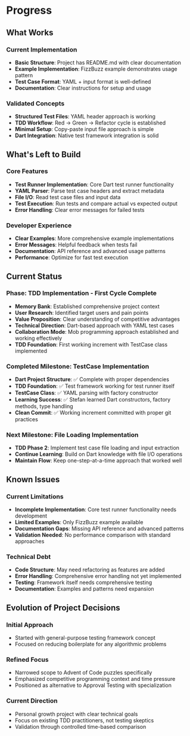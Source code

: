 # Progress

## What Works

### Current Implementation
- **Basic Structure**: Project has README.md with clear documentation
- **Example Implementation**: FizzBuzz example demonstrates usage pattern
- **Test Case Format**: YAML + input format is well-defined
- **Documentation**: Clear instructions for setup and usage

### Validated Concepts
- **Structured Test Files**: YAML header approach is working
- **TDD Workflow**: Red → Green → Refactor cycle is established
- **Minimal Setup**: Copy-paste input file approach is simple
- **Dart Integration**: Native test framework integration is solid

## What's Left to Build

### Core Features
- **Test Runner Implementation**: Core Dart test runner functionality
- **YAML Parser**: Parse test case headers and extract metadata
- **File I/O**: Read test case files and input data
- **Test Execution**: Run tests and compare actual vs expected output
- **Error Handling**: Clear error messages for failed tests

### Developer Experience
- **Clear Examples**: More comprehensive example implementations
- **Error Messages**: Helpful feedback when tests fail
- **Documentation**: API reference and advanced usage patterns
- **Performance**: Optimize for fast test execution

## Current Status

### Phase: TDD Implementation - First Cycle Complete
- **Memory Bank**: Established comprehensive project context
- **User Research**: Identified target users and pain points
- **Value Proposition**: Clear understanding of competitive advantages
- **Technical Direction**: Dart-based approach with YAML test cases
- **Collaboration Mode**: Mob programming approach established and working effectively
- **TDD Foundation**: First working increment with TestCase class implemented

### Completed Milestone: TestCase Implementation
- **Dart Project Structure**: ✅ Complete with proper dependencies
- **TDD Foundation**: ✅ Test framework working for test runner itself
- **TestCase Class**: ✅ YAML parsing with factory constructor
- **Learning Success**: ✅ Stefan learned Dart constructors, factory methods, type handling
- **Clean Commit**: ✅ Working increment committed with proper git practices

### Next Milestone: File Loading Implementation
- **TDD Phase 2**: Implement test case file loading and input extraction
- **Continue Learning**: Build on Dart knowledge with file I/O operations
- **Maintain Flow**: Keep one-step-at-a-time approach that worked well

## Known Issues

### Current Limitations
- **Incomplete Implementation**: Core test runner functionality needs development
- **Limited Examples**: Only FizzBuzz example available
- **Documentation Gaps**: Missing API reference and advanced patterns
- **Validation Needed**: No performance comparison with standard approaches

### Technical Debt
- **Code Structure**: May need refactoring as features are added
- **Error Handling**: Comprehensive error handling not yet implemented
- **Testing**: Framework itself needs comprehensive testing
- **Documentation**: Examples and patterns need expansion

## Evolution of Project Decisions

### Initial Approach
- Started with general-purpose testing framework concept
- Focused on reducing boilerplate for any algorithmic problems

### Refined Focus
- Narrowed scope to Advent of Code puzzles specifically
- Emphasized competitive programming context and time pressure
- Positioned as alternative to Approval Testing with specialization

### Current Direction
- Personal growth project with clear technical goals
- Focus on existing TDD practitioners, not testing skeptics
- Validation through controlled time-based comparison
